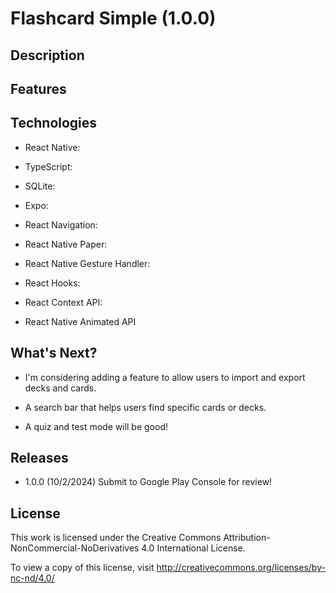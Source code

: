 # Flashcard Simple (1.0.0) 

## Description

## Features

## Technologies
- React Native:

- TypeScript:

- SQLite:

- Expo:

- React Navigation:

- React Native Paper:

- React Native Gesture Handler:

- React Hooks:

- React Context API:

- React Native Animated API

## What's Next?
- I'm considering adding a feature to allow users to import and export decks and cards.

- A search bar that helps users find specific cards or decks.

- A quiz and test mode will be good!



## Releases
- 1.0.0 (10/2/2024) Submit to Google Play Console for review!

## License
This work is licensed under the Creative Commons Attribution-NonCommercial-NoDerivatives 4.0 International License.

To view a copy of this license, visit http://creativecommons.org/licenses/by-nc-nd/4.0/ 
